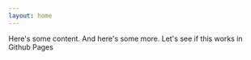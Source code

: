 ```yaml
---
layout: home
---
```


Here's some content. And here's some more. Let's see if this works in Github Pages
